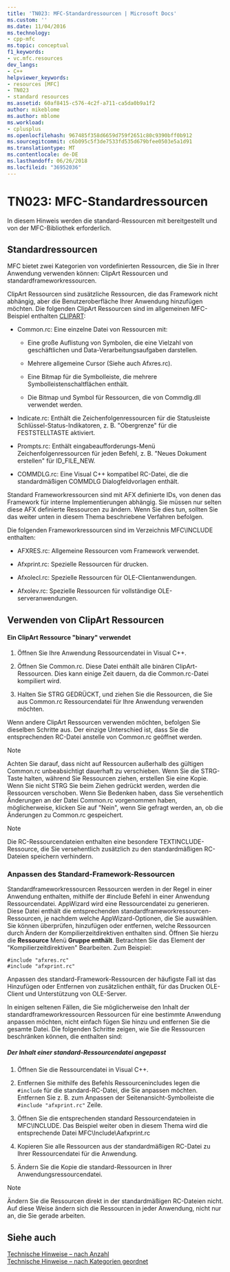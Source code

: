 ```yaml
---
title: 'TN023: MFC-Standardressourcen | Microsoft Docs'
ms.custom: ''
ms.date: 11/04/2016
ms.technology:
- cpp-mfc
ms.topic: conceptual
f1_keywords:
- vc.mfc.resources
dev_langs:
- C++
helpviewer_keywords:
- resources [MFC]
- TN023
- standard resources
ms.assetid: 60af8415-c576-4c2f-a711-ca5da0b9a1f2
author: mikeblome
ms.author: mblome
ms.workload:
- cplusplus
ms.openlocfilehash: 967485f358d6659d759f2651c80c9390bff0b912
ms.sourcegitcommit: c6b095c5f3de7533fd535d679bfee0503e5a1d91
ms.translationtype: MT
ms.contentlocale: de-DE
ms.lasthandoff: 06/26/2018
ms.locfileid: "36952036"
---
```

# <a name="tn023-standard-mfc-resources"></a>TN023: MFC-Standardressourcen
In diesem Hinweis werden die standard-Ressourcen mit bereitgestellt und von der MFC-Bibliothek erforderlich.  
  
## <a name="standard-resources"></a>Standardressourcen  
 MFC bietet zwei Kategorien von vordefinierten Ressourcen, die Sie in Ihrer Anwendung verwenden können: ClipArt Ressourcen und standardframeworkressourcen.  
  
 ClipArt Ressourcen sind zusätzliche Ressourcen, die das Framework nicht abhängig, aber die Benutzeroberfläche Ihrer Anwendung hinzufügen möchten. Die folgenden ClipArt Ressourcen sind im allgemeinen MFC-Beispiel enthalten [CLIPART](../visual-cpp-samples.md):  
  
-   Common.rc: Eine einzelne Datei von Ressourcen mit:  
  
    -   Eine große Auflistung von Symbolen, die eine Vielzahl von geschäftlichen und Data-Verarbeitungsaufgaben darstellen.  
  
    -   Mehrere allgemeine Cursor (Siehe auch Afxres.rc).  
  
    -   Eine Bitmap für die Symbolleiste, die mehrere Symbolleistenschaltflächen enthält.  
  
    -   Die Bitmap und Symbol für Ressourcen, die von Commdlg.dll verwendet werden.  
  
-   Indicate.rc: Enthält die Zeichenfolgenressourcen für die Statusleiste Schlüssel-Status-Indikatoren, z. B. "Obergrenze" für die FESTSTELLTASTE aktiviert.  
  
-   Prompts.rc: Enthält eingabeaufforderungs-Menü Zeichenfolgenressourcen für jeden Befehl, z. B. "Neues Dokument erstellen" für ID_FILE_NEW.  
  
-   COMMDLG.rc: Eine Visual C++ kompatibel RC-Datei, die die standardmäßigen COMMDLG Dialogfeldvorlagen enthält.  
  
 Standard Frameworkressourcen sind mit AFX definierte IDs, von denen das Framework für interne Implementierungen abhängig. Sie müssen nur selten diese AFX definierte Ressourcen zu ändern. Wenn Sie dies tun, sollten Sie das weiter unten in diesem Thema beschriebene Verfahren befolgen.  
  
 Die folgenden Frameworkressourcen sind im Verzeichnis MFC\INCLUDE enthalten:  
  
-   AFXRES.rc: Allgemeine Ressourcen vom Framework verwendet.  
  
-   Afxprint.rc: Spezielle Ressourcen für drucken.  
  
-   Afxolecl.rc: Spezielle Ressourcen für OLE-Clientanwendungen.  
  
-   Afxolev.rc: Spezielle Ressourcen für vollständige OLE-serveranwendungen.  
  
## <a name="using-clip-art-resources"></a>Verwenden von ClipArt Ressourcen  
  
#### <a name="to-use-a-clip-art-binary-resource"></a>Ein ClipArt Ressource "binary" verwendet  
  
1.  Öffnen Sie Ihre Anwendung Ressourcendatei in Visual C++.  
  
2.  Öffnen Sie Common.rc. Diese Datei enthält alle binären ClipArt-Ressourcen. Dies kann einige Zeit dauern, da die Common.rc-Datei kompiliert wird.  
  
3.  Halten Sie STRG GEDRÜCKT, und ziehen Sie die Ressourcen, die Sie aus Common.rc Ressourcendatei für Ihre Anwendung verwenden möchten.  
  
 Wenn andere ClipArt Ressourcen verwenden möchten, befolgen Sie dieselben Schritte aus. Der einzige Unterschied ist, dass Sie die entsprechenden RC-Datei anstelle von Common.rc geöffnet werden.  
  
> [!NOTE]
>  Achten Sie darauf, dass nicht auf Ressourcen außerhalb des gültigen Common.rc unbeabsichtigt dauerhaft zu verschieben. Wenn Sie die STRG-Taste halten, während Sie Ressourcen ziehen, erstellen Sie eine Kopie. Wenn Sie nicht STRG Sie beim Ziehen gedrückt werden, werden die Ressourcen verschoben. Wenn Sie Bedenken haben, dass Sie versehentlich Änderungen an der Datei Common.rc vorgenommen haben, möglicherweise, klicken Sie auf "Nein", wenn Sie gefragt werden, an, ob die Änderungen zu Common.rc gespeichert.  
  
> [!NOTE]
>  Die RC-Ressourcendateien enthalten eine besondere TEXTINCLUDE-Ressource, die Sie versehentlich zusätzlich zu den standardmäßigen RC-Dateien speichern verhindern.  
  
### <a name="customizing-standard-framework-resources"></a>Anpassen des Standard-Framework-Ressourcen  
 Standardframeworkressourcen Ressourcen werden in der Regel in einer Anwendung enthalten, mithilfe der #include Befehl in einer Anwendung Ressourcendatei. AppWizard wird eine Ressourcendatei zu generieren. Diese Datei enthält die entsprechenden standardframeworkressourcen-Ressourcen, je nachdem welche AppWizard-Optionen, die Sie auswählen. Sie können überprüfen, hinzufügen oder entfernen, welche Ressourcen durch Ändern der Kompilierzeitdirektiven enthalten sind. Öffnen Sie hierzu die **Ressource** Menü **Gruppe enthält**. Betrachten Sie das Element der "Kompilierzeitdirektiven" Bearbeiten. Zum Beispiel:  
  
```  
#include "afxres.rc"  
#include "afxprint.rc"  
```  
  
 Anpassen des standard-Framework-Ressourcen der häufigste Fall ist das Hinzufügen oder Entfernen von zusätzlichen enthält, für das Drucken OLE-Client und Unterstützung von OLE-Server.  
  
 In einigen seltenen Fällen, die Sie möglicherweise den Inhalt der standardframeworkressourcen Ressourcen für eine bestimmte Anwendung anpassen möchten, nicht einfach fügen Sie hinzu und entfernen Sie die gesamte Datei. Die folgenden Schritte zeigen, wie Sie die Ressourcen beschränken können, die enthalten sind:  
  
##### <a name="to-customize-the-contents-of-a-standard-resource-file"></a>Der Inhalt einer standard-Ressourcendatei angepasst  
  
1.  Öffnen Sie die Ressourcendatei in Visual C++.  
  
2.  Entfernen Sie mithilfe des Befehls Ressourcenincludes legen die `#include` für die standard-RC-Datei, die Sie anpassen möchten. Entfernen Sie z. B. zum Anpassen der Seitenansicht-Symbolleiste die `#include "afxprint.rc"` Zeile.  
  
3.  Öffnen Sie die entsprechenden standard Ressourcendateien in MFC\INCLUDE. Das Beispiel weiter oben in diesem Thema wird die entsprechende Datei MFC\Include\Aafxprint.rc  
  
4.  Kopieren Sie alle Ressourcen aus der standardmäßigen RC-Datei zu Ihrer Ressourcendatei für die Anwendung.  
  
5.  Ändern Sie die Kopie die standard-Ressourcen in Ihrer Anwendungsressourcendatei.  
  
> [!NOTE]
>  Ändern Sie die Ressourcen direkt in der standardmäßigen RC-Dateien nicht. Auf diese Weise ändern sich die Ressourcen in jeder Anwendung, nicht nur an, die Sie gerade arbeiten.  
  
## <a name="see-also"></a>Siehe auch  
 [Technische Hinweise – nach Anzahl](../mfc/technical-notes-by-number.md)   
 [Technische Hinweise – nach Kategorien geordnet](../mfc/technical-notes-by-category.md)

